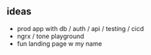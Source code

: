 ## ideas

- prod app with db / auth / api / testing / cicd
- ngrx / tone playground
- fun landing page w my name